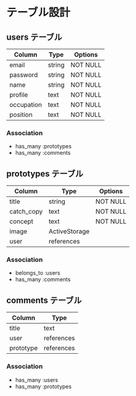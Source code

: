 <!-- # README

This README would normally document whatever steps are necessary to get the
application up and running.

Things you may want to cover:

* Ruby version

* System dependencies

* Configuration

* Database creation

* Database initialization

* How to run the test suite

* Services (job queues, cache servers, search engines, etc.)

* Deployment instructions

* ... -->
# テーブル設計

## users テーブル

| Column     | Type   | Options     |
| ---------- | ------ | ----------- |
| email      | string | NOT NULL    |
| password   | string | NOT NULL    |
| name       | string | NOT NULL    |
| profile    | text   | NOT NULL    |
| occupation | text   | NOT NULL    |
| position   | text   | NOT NULL    |

### Association

- has_many :prototypes
- has_many :comments

## prototypes テーブル

| Column    | Type          | Options   |
| --------- | ------------- | --------- |
| title     | string        | NOT NULL  |
| catch_copy| text          | NOT NULL  |
| concept   | text          | NOT NULL  |
| image     | ActiveStorage |           |
| user      | references    |           |

### Association

- belongs_to :users
- has_many :comments

## comments テーブル

| Column    | Type       |
| --------- | ---------- | 
| title     | text       | 
| user      | references | 
| prototype | references | 

### Association

- has_many :users
- has_many :prototypes

